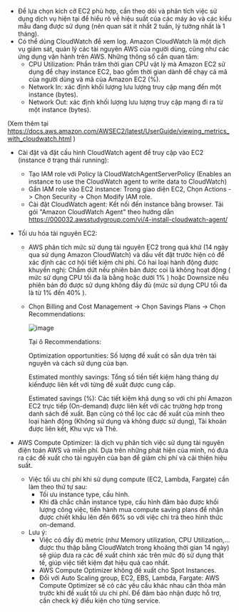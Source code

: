 - Để lựa chọn kích cỡ EC2 phù hợp, cần theo dõi và phân tích việc sử dụng dịch vụ hiện tại để hiểu rõ về hiệu suất của các máy ảo và các kiểu mẫu đang được sử dụng (nên quan sát ít nhất 2 tuần, lý tưởng nhất là 1 tháng).
- Có thể dùng CloudWatch để xem log. Amazon CloudWatch là một dịch vụ giám sát, quản lý các tài nguyên AWS của người dùng, cũng như các ứng dụng vận hành trên AWS. Những thông số cần quan tâm:
  - CPU Utilization: Phần trăm thời gian CPU vật lý mà Amazon EC2 sử dụng để chạy instance EC2, bao gồm thời gian dành để chạy cả mã của người dùng và mã của Amazon EC2 (%).
  - Network In: xác định khối lượng lưu lượng truy cập mạng đến một instance (bytes).
  - Network Out: xác định khối lượng lưu lượng truy cập mạng đi ra từ một instance (bytes).

(Xem thêm tại https://docs.aws.amazon.com/AWSEC2/latest/UserGuide/viewing_metrics_with_cloudwatch.html )

- Cài đặt và đặt cấu hình CloudWatch agent để truy cập vào EC2 (instance ở trạng thái running):
  - Tạo IAM role với Policy là CloudWatchAgentServerPolicy (Enables an instance to use the CloudWatch agent to write data to CloudWatch) 
  - Gắn IAM role vào EC2 instance: Trong giao diện EC2, Chọn Actions -> Chọn Security -> Chọn Modify IAM role.
  - Cài đặt CloudWatch agent: Kết nối đến instance bằng browser. Tải gói "Amazon CloudWatch Agent" theo hướng dẫn https://000032.awsstudygroup.com/vi/4-install-cloudwatch-agent/
- Tối ưu hóa tài nguyên EC2:
  - AWS phân tích mức sử dụng tài nguyên EC2 trong quá khứ (14 ngày qua sử dụng Amazon CloudWatch) và dấu vết đặt trước hiện có để xác định các cơ hội tiết kiệm chi phí. Có hai loại hành động được khuyến nghị: Chấm dứt nếu phiên bản được coi là không hoạt động ( mức sử dụng CPU tối đa là bằng hoặc dưới 1% ) hoặc Downsize nếu phiên bản đó được sử dụng không đầy đủ (mức sử dụng CPU tối đa là từ 1% đến 40% ).
  - Chọn Billing and Cost Management -> Chọn Savings Plans -> Chọn Recommendations:
    
    ![image](https://github.com/user-attachments/assets/1b903a71-7185-4446-922e-60594aa744e0)

    Tại ô Recommendations:

      Optimization opportunities: Số lượng đề xuất có sẵn dựa trên tài nguyên và cách sử dụng của bạn.

      Estimated monthly savings: Tổng số tiền tiết kiệm hàng tháng dự kiến ​​được liên kết với từng đề xuất được cung cấp.

      Estimated savings (%): Các tiết kiệm khả dụng so với chi phí Amazon EC2 trực tiếp (On-demand) được liên kết với các trường hợp trong danh sách đề xuất. Bạn cũng có thể lọc các đề xuất của mình theo loại hành động (Không sử dụng và không được sử dụng), Tài khoản được liên kết, Khu vực và Thẻ.

- AWS Compute Optimizer: là dịch vụ phân tích việc sử dụng tài nguyên điện toán AWS và miễn phí. Dựa trên những phát hiện của mình, nó đưa ra các đề xuất cho tài nguyên của bạn để giảm chi phí và cải thiện hiệu suất.
  - Việc tối ưu chi phí khi sử dụng compute (EC2, Lambda, Fargate) cần làm theo thứ tự sau:
    - Tối ưu instance type, cấu hình.
    - Khi đã chắc chắn instance type, cấu hình đảm bảo được khối lượng công việc, tiến hành mua compute saving plans để nhận được chiết khấu lên đến 66% so với việc chi trả theo hình thức on-demand.
  - Lưu ý:
    - Việc có đầy đủ metric (như Memory utilization, CPU Utilization,... được thu thập bằng CloudWatch trong khoảng thời gian 14 ngày) sẽ giúp đưa ra các đề xuất chính xác trên mức độ sử dụng thật tế, giúp việc tiết kiệm đạt hiệu quả cao nhất.
    - AWS Compute Optimizer không đề xuất cho Spot Instances.
    - Đối với Auto Scaling group, EC2, EBS, Lambda, Fargate: AWS Compute Optimizer sẽ có các yêu cầu khác nhau cần thỏa mãn trước khi đề xuất tối ưu chi phí. Để đảm bảo nhận được hỗ trợ, cần check kỹ điều kiện cho từng service.
